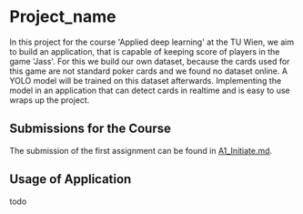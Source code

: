 # Project_name

In this project for the course 'Applied deep learning' at the TU Wien, we aim to build an application, that is capable of keeping score of players in the game 'Jass'. For this we build our own dataset, because the cards used for this game are not standard poker cards and we found no dataset online. A YOLO model will be trained on this dataset afterwards. Implementing the model in an application that can detect cards in realtime and is easy to use wraps up the project.

## Submissions for the Course

The submission of the first assignment can be found in [A1_Initiate.md](./assignments/A1_Initiate.md).


## Usage of Application

todo